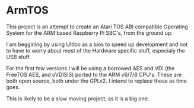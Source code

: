 # ArmTOS
This project is an attempt to create an Atari TOS ABI compatible Operating System for the ARM based Raspberry Pi SBC's, from the ground up.

I am beggining by using Ultibo as a bios to speed up development and not to have to worry about most of the Hardware specific stuff, especialy the USB stuff.

For the first few versions I will be using a borrowed AES and VDI (the FreeTOS AES, and oVDISIS) ported to the ARM v6/7/8 CPU's.   These are both open source, both under the GPLv2.    I intend to replace these as time goes.

This is likely to be a slow moving project, as it is a big one.
